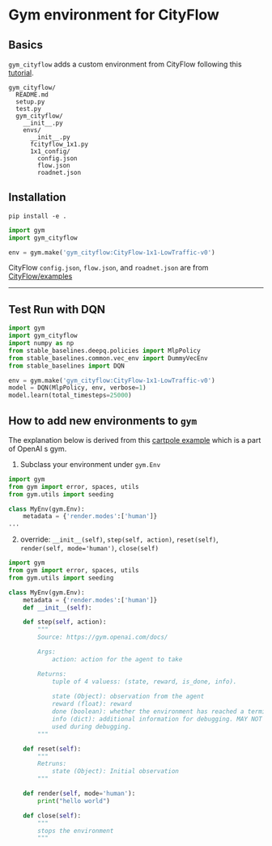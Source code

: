 # Gym environment for CityFlow

## Basics

`gym_cityflow` adds a custom environment from CityFlow following this [tutorial](https://github.com/openai/gym/blob/master/docs/creating-environments.md).
 
```
gym_cityflow/
  README.md
  setup.py
  test.py
  gym_cityflow/
    __init__.py
    envs/
      __init__.py
      fcityflow_1x1.py
      1x1_config/
        config.json
        flow.json
        roadnet.json
```

## Installation 
 
 `pip install -e .`
 
```python
import gym
import gym_cityflow

env = gym.make('gym_cityflow:CityFlow-1x1-LowTraffic-v0')
```

CityFlow `config.json`, `flow.json`, and `roadnet.json` are from [CityFlow/examples](https://github.com/cityflow-project/CityFlow/tree/master/examples)

---

## Test Run with DQN
```python
import gym
import gym_cityflow
import numpy as np
from stable_baselines.deepq.policies import MlpPolicy
from stable_baselines.common.vec_env import DummyVecEnv
from stable_baselines import DQN

env = gym.make('gym_cityflow:CityFlow-1x1-LowTraffic-v0')
model = DQN(MlpPolicy, env, verbose=1)
model.learn(total_timesteps=25000)
```

## How to add new environments to `gym`

The explanation below is derived from this [cartpole example](https://github.com/openai/gym/blob/master/gym/envs/classic_control/cartpole.py) which is a part of OpenAI
s gym.

1. Subclass your environment under `gym.Env`

```python
import gym
from gym import error, spaces, utils
from gym.utils import seeding

class MyEnv(gym.Env):
    metadata = {'render.modes':['human']}
...
```

2. override: `__init__(self)`, `step(self, action)`, `reset(self)`, `render(self, mode='human')`, `close(self)`

```python
import gym
from gym import error, spaces, utils
from gym.utils import seeding

class MyEnv(gym.Env):
    metadata = {'render.modes':['human']}
    def __init__(self):

    def step(self, action):
        """
        Source: https://gym.openai.com/docs/        

        Args:
            action: action for the agent to take

        Returns:
            tuple of 4 valuess: (state, reward, is_done, info).
            
            state (Object): observation from the agent 
            reward (float): reward
            done (boolean): whether the environment has reached a terminal state
            info (dict): additional information for debugging. MAY NOT be used during evaluation, only 
            used during debugging.
        """

    def reset(self):   
        """
        Retruns:
            state (Object): Initial observation
        """

    def render(self, mode='human'):
        print("hello world")

    def close(self):
        """
        stops the environment
        """
```
